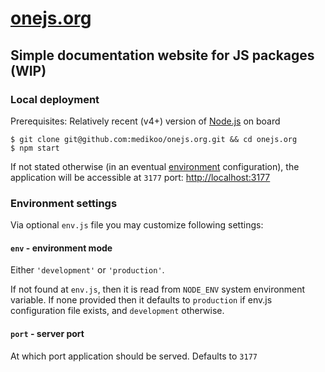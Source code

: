 # [onejs.org](https://onejs.org)
## Simple documentation website for JS packages (WIP)

### Local deployment

Prerequisites: Relatively recent (v4+) version of [Node.js](https://nodejs.org/en/) on board

	$ git clone git@github.com:medikoo/onejs.org.git && cd onejs.org
	$ npm start

If not stated otherwise (in an eventual [environment](#enviroment) configuration), the application will be accessible at `3177` port:  [http://localhost:3177](http://localhost:3177) 

### Environment settings

Via optional `env.js` file you may customize following settings:

#### `env` - environment mode

Either `'development'` or `'production'`.

If not found at `env.js`, then it is read from `NODE_ENV` system environment variable. If none provided then it defaults to `production` if env.js configuration file exists, and `development` otherwise.

#### `port` - server port

At which port application should be served. Defaults to `3177`
